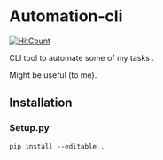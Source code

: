 # Automation-cli
[![HitCount](http://hits.dwyl.com/cannibalcheeseburger/automation-cli.svg)](http://hits.dwyl.com/cannibalcheeseburger/automation-cli)

CLI tool to automate some of my tasks .

Might be useful (to me).

## Installation

### Setup.py

```
pip install --editable .
```